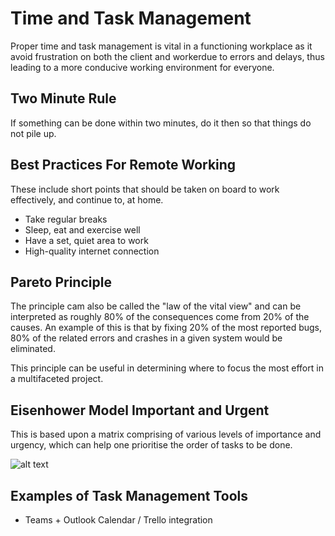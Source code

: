 # Time and Task Management

Proper time and task management is vital in a functioning workplace as it avoid frustration on both the client and workerdue to errors and delays, thus leading to a more conducive working environment for everyone.

## Two Minute Rule
If something can be done within two minutes, do it then so that things do not pile up.

## Best Practices For Remote Working
These include short points that should be taken on board to work effectively, and continue to, at home.

* Take regular breaks
* Sleep, eat and exercise well
* Have a set, quiet area to work
* High-quality internet connection


## Pareto Principle
The principle cam also be called the "law of the vital view" and can be interpreted as roughly 80% of the consequences come from 20% of the causes. An example of this is that by fixing 20% of the most reported bugs, 80% of the related errors and crashes in a given system would be eliminated.

This principle can be useful in determining where to focus the most effort in a multifaceted project.

## Eisenhower Model Important and Urgent

This is based upon a matrix comprising of various levels of importance and urgency, which can help one prioritise the order of tasks to be done.

![alt text](https://www.toolshero.com/wp-content/uploads/2017/09/eisenhower-matrix-model-toolshero.jpg "Eisenhower Matrix")

## Examples of Task Management Tools
* Teams + Outlook Calendar / Trello integration
